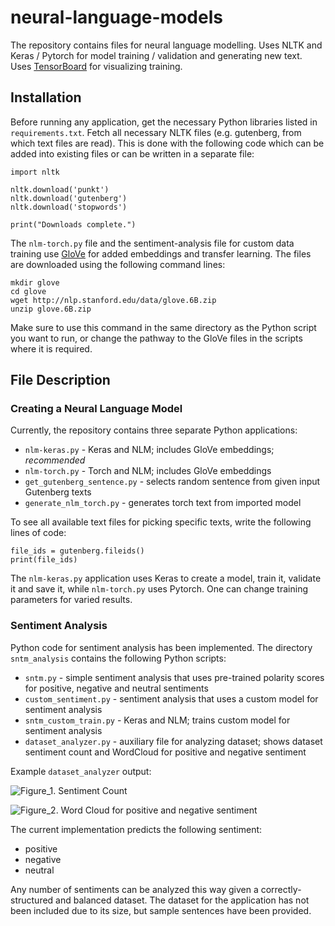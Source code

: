 # neural-language-models
The repository contains files for neural language modelling. Uses NLTK and Keras / Pytorch for model training / validation and generating new text. Uses [TensorBoard](https://www.tensorflow.org/tensorboard) for visualizing training. 

## Installation

Before running any application, get the necessary Python libraries listed in `requirements.txt`. Fetch all necessary NLTK files (e.g. gutenberg, from which text files are read). This is done with the following code which can be added into existing files or can be written in a separate file:

```
import nltk

nltk.download('punkt')
nltk.download('gutenberg')
nltk.download('stopwords')

print("Downloads complete.")
```

The `nlm-torch.py` file and the sentiment-analysis file for custom data training use [GloVe](https://nlp.stanford.edu/projects/glove/) for added embeddings and transfer learning. The files are downloaded using the following command lines:

```
mkdir glove
cd glove
wget http://nlp.stanford.edu/data/glove.6B.zip
unzip glove.6B.zip
```

Make sure to use this command in the same directory as the Python script you want to run, or change the pathway to the GloVe files in the scripts where it is required.

## File Description

### Creating a Neural Language Model
Currently, the repository contains three separate Python applications:
- `nlm-keras.py` - Keras and NLM; includes GloVe embeddings; *recommended*
- `nlm-torch.py` - Torch and NLM; includes GloVe embeddings
- `get_gutenberg_sentence.py` - selects random sentence from given input Gutenberg texts
- `generate_nlm_torch.py` - generates torch text from imported model

To see all available text files for picking specific texts, write the following lines of code:

```
file_ids = gutenberg.fileids()
print(file_ids)
```

The `nlm-keras.py` application uses Keras to create a model, train it, validate it and save it, while `nlm-torch.py` uses Pytorch. One can change training parameters for varied results.

### Sentiment Analysis
Python code for sentiment analysis has been implemented. The directory `sntm_analysis` contains the following Python scripts:
- `sntm.py` - simple sentiment analysis that uses pre-trained polarity scores for positive, negative and neutral sentiments
- `custom_sentiment.py` - sentiment analysis that uses a custom model for sentiment analysis
- `sntm_custom_train.py` - Keras and NLM; trains custom model for sentiment analysis
- `dataset_analyzer.py` - auxiliary file for analyzing dataset; shows dataset sentiment count and WordCloud for positive and negative sentiment

Example `dataset_analyzer` output:

![Figure_1. Sentiment Count](https://github.com/user-attachments/assets/18ffb794-11b1-4ac4-9ee4-78fbfdf4ccc0)

![Figure_2. Word Cloud for positive and negative sentiment](https://github.com/user-attachments/assets/5e795e33-81dc-4402-b2c5-41c26e5569f7)

The current implementation predicts the following sentiment:
- positive
- negative
- neutral

Any number of sentiments can be analyzed this way given a correctly-structured and balanced dataset. The dataset for the application has not been included due to its size, but sample sentences have been provided.
